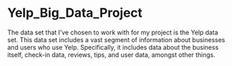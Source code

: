 # Yelp_Big_Data_Project
The data set that I’ve chosen to work with for my project is the Yelp data set. This data set includes a vast segment of information about businesses and users who use Yelp. Specifically, it includes data about the business itself, check-in data, reviews, tips, and user data, amongst other things.
